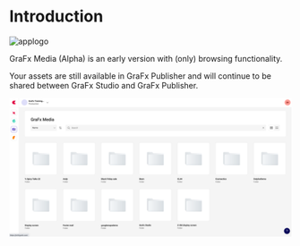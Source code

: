 # Introduction

![applogo](https://chilipublishdocs.imgix.net/logos/CHILI_LOGOS-Media-1.svg)

GraFx Media (Alpha) is an early version with (only) browsing functionality.

Your assets are still available in GraFx Publisher and will continue to be shared between GraFx Studio and GraFx Publisher.

![appscreen](dashboard.png)